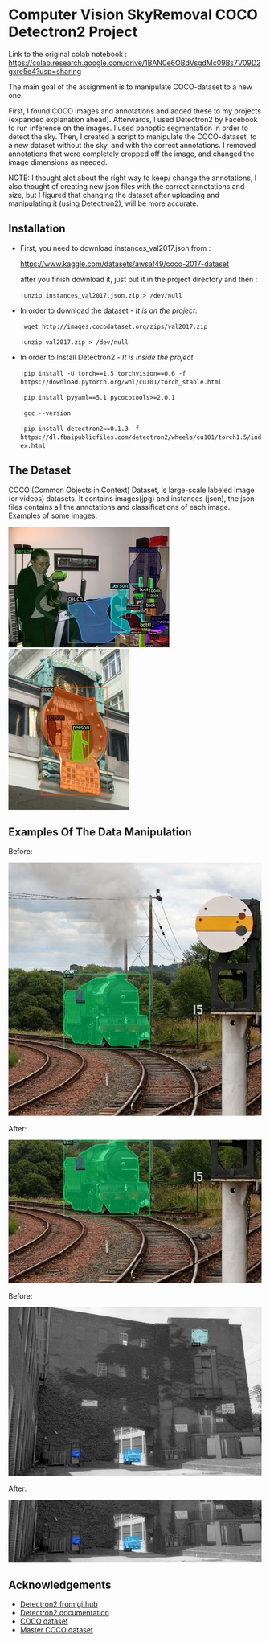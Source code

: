 # Computer Vision SkyRemoval COCO Detectron2 Project

Link to the original colab notebook : https://colab.research.google.com/drive/1BAN0e6OBdVsgdMc09Bs7V09D2gxre5e4?usp=sharing

The main goal of the assignment is to manipulate COCO-dataset to a new one.

First, I found COCO images and annotations and added these to my projects (expanded explanation ahead).
Afterwards, I used Detectron2 by Facebook to run inference on the images. I used panoptic segmentation in order to detect the sky.
Then, I created a script to manipulate the COCO-dataset, to a new dataset without the sky, and with the correct annotations.
I removed annotations that were completely cropped off the image, and changed the image dimensions as needed.

NOTE: I thought alot about the right way to keep/ change the annotations, I also thought of creating new json files with the correct annotations and size, but I figured that changing the dataset after uploading and manipulating it (using Detectron2), will be more accurate. 

## Installation

* First, you need to download instances_val2017.json from : 

  https://www.kaggle.com/datasets/awsaf49/coco-2017-dataset

  after you finish download it, just put it in the project directory and then :
  
    `!unzip instances_val2017.json.zip > /dev/null`

* In order to download the dataset - *It is on the project*:

    `!wget http://images.cocodataset.org/zips/val2017.zip`

    `!unzip val2017.zip > /dev/null`

* In order to Install Detectron2 - *It is inside the project*

    `!pip install -U torch==1.5 torchvision==0.6 -f https://download.pytorch.org/whl/cu101/torch_stable.html` 

    `!pip install pyyaml==5.1 pycocotools>=2.0.1`

    `!gcc --version`

    `!pip install detectron2==0.1.3 -f https://dl.fbaipublicfiles.com/detectron2/wheels/cu101/torch1.5/index.html`

## The Dataset

COCO (Common Objects in Context) Dataset, is large-scale labeled image (or videos) datasets.
It contains images(jpg) and instances (json), the json files contains all the annotations and classifications of each image.
Examples of some images: 

![](images/img1.png)    ![](images/img2.png) 

## Examples Of The Data Manipulation

Before:

![](images/withsky1.png)

After: 

![](images/withoutsky1.png)

Before:

![](images/withsky2.png)

After: 

![](images/withoutsky2.png)

## Acknowledgements

 - [Detectron2 from github](https://github.com/facebookresearch/detectron2)
 - [Detectron2 documentation](https://detectron2.readthedocs.io/en/latest/)
 - [COCO dataset](https://cocodataset.org/#download)
 - [Master COCO dataset](https://towardsdatascience.com/master-the-coco-dataset-for-semantic-image-segmentation-part-1-of-2-732712631047)



